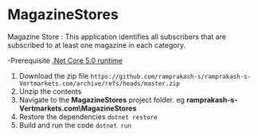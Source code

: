 # MagazineStores
Magazine Store : This application identifies all subscribers that are subscribed to at least one magazine in each category.

-Prerequisite [.Net Core 5.0 runtime](https://www.microsoft.com/net/download/windows)
1. Download the zip file 
`https://github.com/ramprakash-s/ramprakash-s-Vertmarkets.com/archive/refs/heads/master.zip`
2. Unzip the contents
3. Navigate to the **MagazineStores** project folder.
 eg **ramprakash-s-Vertmarkets.com\MagazineStores**
4. Restore the dependencies
`dotnet restore`
5. Build and run the code
`dotnet run`
